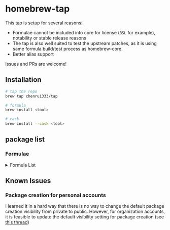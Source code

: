 # homebrew-tap

This tap is setup for several reasons:

- Formulae cannot be included into core for license (`BSL` for example), notability or stable release reasons
- The tap is also well suited to test the upstream patches, as it is using same formula build/test process as homebrew-core.
- Better alias support

Issues and PRs are welcome!

## Installation

```bash
# tap the repo
brew tap chenrui333/tap

# formula
brew install <tool>

# cask
brew install --cask <tool>
```

## package list

### Formulae

<!-- FORMULAE-LIST-START -->
<details>
<summary>Formula List</summary>

- `amoco`
- `blush`
- `btczee`
- `carton`
- `codstts`
- `dvm`
- `emplace`
- `fancy-cat`
- `flow`
- `git-vain`
- `glsl-analyzer`
- `hello`
- `hellwal`
- `jetzig`
- `keyhunter`
- `lola`
- `libdivide`
- `minisign`
- `omnictl`
- `otto`
- `oxbuild`
- `poop`
- `projectable`
- `rails-new`
- `resinator`
- `rpds-py`
- `rslocal`
- `seamstress`
- `sig`
- `simdjzon`
- `termtunnel`
- `tun2proxy`
- `umka-lang`
- `wallust`
- `ziggy`
- `zigscient`
- `zlint`
- `zware`

</details>
<!-- FORMULAE-LIST-END -->

## Known Issues

### Package creation for personal accounts

I learned it in a hard way that there is no way to change the default package creation visibility from private to public.
However, for organization accounts, it is feasible to update the default visibility setting for package creation (see [this thread](https://github.com/orgs/community/discussions/65931#discussioncomment-7613551))
